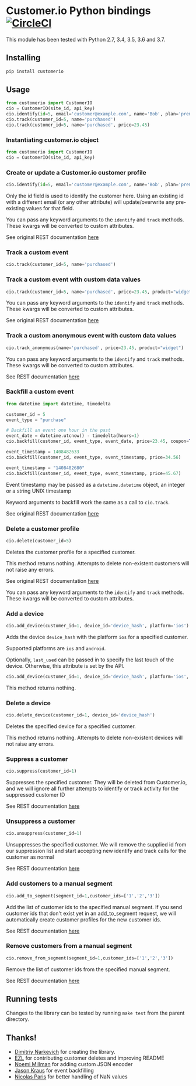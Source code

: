 # Customer.io Python bindings [![CircleCI](https://circleci.com/gh/customerio/customerio-python.svg?style=svg)](https://circleci.com/gh/customerio/customerio-python)

This module has been tested with Python 2.7, 3.4, 3.5, 3.6 and 3.7.

## Installing

```bash
pip install customerio
```

## Usage

```python
from customerio import CustomerIO
cio = CustomerIO(site_id, api_key)
cio.identify(id=5, email='customer@example.com', name='Bob', plan='premium')
cio.track(customer_id=5, name='purchased')
cio.track(customer_id=5, name='purchased', price=23.45)
```

### Instantiating customer.io object

```python
from customerio import CustomerIO
cio = CustomerIO(site_id, api_key)
```

### Create or update a Customer.io customer profile

```python
cio.identify(id=5, email='customer@example.com', name='Bob', plan='premium')
```

Only the id field is used to identify the customer here.  Using an existing id with
a different email (or any other attribute) will update/overwrite any pre-existing
values for that field.

You can pass any keyword arguments to the `identify` and `track` methods. These kwargs will be converted to custom attributes.

See original REST documentation [here](http://customer.io/docs/api/rest.html#section-Creating_or_updating_customers)

### Track a custom event

```python
cio.track(customer_id=5, name='purchased')
```

### Track a custom event with custom data values

```python
cio.track(customer_id=5, name='purchased', price=23.45, product="widget")
```

You can pass any keyword arguments to the `identify` and `track` methods. These kwargs will be converted to custom attributes.

See original REST documentation [here](http://customer.io/docs/api/rest.html#section-Track_a_custom_event)

### Track a custom anonymous event with custom data values

```python
cio.track_anonymous(name='purchased', price=23.45, product="widget")
```

You can pass any keyword arguments to the `identify` and `track` methods. These kwargs will be converted to custom attributes.

See REST documentation [here](https://learn.customer.io/api/#apianonymous_event_add)

### Backfill a custom event

```python
from datetime import datetime, timedelta

customer_id = 5
event_type = "purchase"

# Backfill an event one hour in the past
event_date = datetime.utcnow() - timedelta(hours=1)
cio.backfill(customer_id, event_type, event_date, price=23.45, coupon=True)

event_timestamp = 1408482633
cio.backfill(customer_id, event_type, event_timestamp, price=34.56)

event_timestamp = "1408482680"
cio.backfill(customer_id, event_type, event_timestamp, price=45.67)
```

Event timestamp may be passed as a ```datetime.datetime``` object, an integer or a string UNIX timestamp

Keyword arguments to backfill work the same as a call to ```cio.track```.

See original REST documentation [here](http://customer.io/docs/api/rest.html#section-Track_a_custom_event)

### Delete a customer profile
```python
cio.delete(customer_id=5)
```

Deletes the customer profile for a specified customer.

This method returns nothing.  Attempts to delete non-existent customers will not raise any errors.

See original REST documentation [here](http://customer.io/docs/api/rest.html#section-Deleting_customers)


You can pass any keyword arguments to the `identify` and `track` methods. These kwargs will be converted to custom attributes.

### Add a device
```python
cio.add_device(customer_id=1, device_id='device_hash', platform='ios')
```

Adds the device `device_hash` with the platform `ios` for a specified customer.

Supported platforms are `ios` and `android`. 

Optionally, `last_used` can be passed in to specify the last touch of the device. Otherwise, this attribute is set by the API.

```python
cio.add_device(customer_id=1, device_id='device_hash', platform='ios', last_used=1514764800})
```

This method returns nothing.

### Delete a device
```python
cio.delete_device(customer_id=1, device_id='device_hash')
```

Deletes the specified device for a specified customer.

This method returns nothing. Attempts to delete non-existent devices will not raise any errors.

### Suppress a customer
```python
cio.suppress(customer_id=1)
```

Suppresses the specified customer. They will be deleted from Customer.io, and we will ignore all further attempts to identify or track activity for the suppressed customer ID

See REST documentation [here](https://learn.customer.io/api/#apisuppress_add)

### Unsuppress a customer
```python
cio.unsuppress(customer_id=1)
```

Unsuppresses the specified customer. We will remove the supplied id from our suppression list and start accepting new identify and track calls for the customer as normal

See REST documentation [here](https://learn.customer.io/api/#apisuppress_delete)

### Add customers to a manual segment
```python
cio.add_to_segment(segment_id=1,customer_ids=['1','2','3'])
```

Add the list of customer ids to the specified manual segment. If you send customer ids that don't exist yet in an add_to_segment request, we will automatically create customer profiles for the new customer ids.

See REST documentation [here](https://customer.io/docs/api/#apiadd_customers)

### Remove customers from a manual segment
```python
cio.remove_from_segment(segment_id=1,customer_ids=['1','2','3'])
```

Remove the list of customer ids from the specified manual segment.

See REST documentation [here](https://customer.io/docs/api/#apiremove_customers)

## Running tests

Changes to the library can be tested by running `make test` from the parent directory.

## Thanks!

* [Dimitriy Narkevich](https://github.com/dimier) for creating the library.
* [EZL](https://github.com/ezl) for contributing customer deletes and improving README
* [Noemi Millman](https://github.com/sbnoemi) for adding custom JSON encoder
* [Jason Kraus](https://github.com/zbyte64) for event backfilling
* [Nicolas Paris](https://github.com/niparis) for better handling of NaN values
